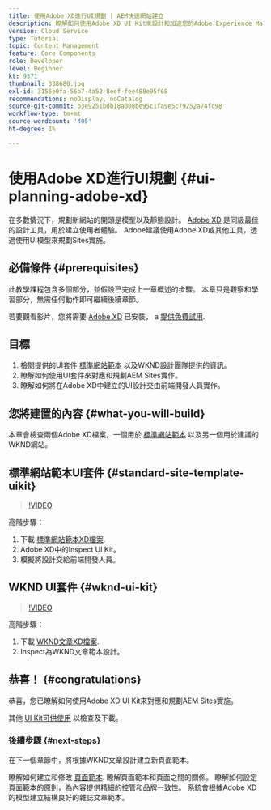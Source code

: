 ```yaml
---
title: 使用Adobe XD進行UI規劃 | AEM快速網站建立
description: 瞭解如何使用Adobe XD UI Kit來設計和加速您的Adobe Experience Manager Sites實施。
version: Cloud Service
type: Tutorial
topic: Content Management
feature: Core Components
role: Developer
level: Beginner
kt: 9371
thumbnail: 338680.jpg
exl-id: 3155e0fa-56b7-4a52-8eef-fee488e95f68
recommendations: noDisplay, noCatalog
source-git-commit: b3e9251bdb18a008be95c1fa9e5c79252a74fc98
workflow-type: tm+mt
source-wordcount: '405'
ht-degree: 1%

---
```


# 使用Adobe XD進行UI規劃 {#ui-planning-adobe-xd}

在多數情況下，規劃新網站的開頭是模型以及靜態設計。 [Adobe XD](https://www.adobe.com/products/xd.html) 是同級最佳的設計工具，用於建立使用者體驗。 Adobe建議使用Adobe XD或其他工具，透過使用UI模型來規劃Sites實施。

## 必備條件 {#prerequisites}

此教學課程包含多個部分，並假設已完成上一章概述的步驟。 本章只是觀察和學習部分，無需任何動作即可繼續後續章節。

若要觀看影片，您將需要 [Adobe XD](https://www.adobe.com/products/xd/pricing/free-trial.html) 已安裝， a [提供免費試用](https://www.adobe.com/products/xd/pricing/free-trial.html).

## 目標

1. 檢閱提供的UI套件 [標準網站範本](https://github.com/adobe/aem-site-template-standard) 以及WKND設計團隊提供的資訊。
1. 瞭解如何使用UI套件來對應和規劃AEM Sites實作。
1. 瞭解如何將在Adobe XD中建立的UI設計交由前端開發人員實作。

## 您將建置的內容 {#what-you-will-build}

本章會檢查兩個Adobe XD檔案，一個用於 [標準網站範本](https://github.com/adobe/aem-site-template-standard) 以及另一個用於建議的WKND網站。  

## 標準網站範本UI套件 {#standard-site-template-uikit}

>[!VIDEO](https://video.tv.adobe.com/v/338680?quality=12&learn=on)

高階步驟：

1. 下載 [標準網站範本XD檔案](https://github.com/adobe/aem-site-template-standard/raw/main/files/wireframe.xd).
1. Adobe XD中的Inspect UI Kit。
1. 模擬將設計交給前端開發人員。

## WKND UI套件 {#wknd-ui-kit}

>[!VIDEO](https://video.tv.adobe.com/v/30214?quality=12&learn=on)

高階步驟：

1. 下載 [WKND文章XD檔案](https://github.com/adobe/aem-guides-wknd/releases/download/aem-guides-wknd-0.0.2/AEM_UI-kit-WKND-article-design.xd).
1. Inspect為WKND文章範本設計。

## 恭喜！ {#congratulations}

恭喜，您已瞭解如何使用Adobe XD UI Kit來對應和規劃AEM Sites實施。

其他 [UI Kit可供使用](https://www.adobe.com/products/xd/features/ui-kits.html) 以檢查及下載。

### 後續步驟 {#next-steps}

在下一個章節中，將根據WKND文章設計建立新頁面範本。

瞭解如何建立和修改 [頁面範本](./page-templates.md). 瞭解頁面範本和頁面之間的關係。 瞭解如何設定頁面範本的原則，為內容提供精細的控管和品牌一致性。  系統會根據Adobe XD的模型建立結構良好的雜誌文章範本。
